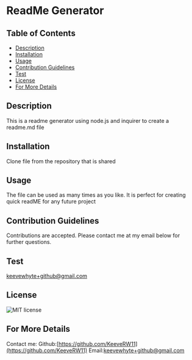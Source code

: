 
  # ReadMe Generator

  ## Table of Contents
  * [Description](#description)
  * [Installation](#installation)
  * [Usage](#usage)
  * [Contribution Guidelines](#contribution)
  * [Test](#test)
  * [License](#license)
  * [For More Details](#questions)
  ## Description
  This is a readme generator using node.js and inquirer to create a readme.md file
  ## Installation 
  Clone file from the repository that is shared
  ## Usage 
  The file can be used as many times as you like. It is perfect for creating quick readME for any future project
  ## Contribution Guidelines
  Contributions are accepted. Please contact me at my email below for further questions.
  ## Test
  keevewhyte+github@gmail.com
  ## License
  ![MIT license](https://img.shields.io/badge/License-MIT-yellow.svg)
  ## For More Details
  Contact me:
  Github:[https://github.com/KeeveRW11](https://github.com/KeeveRW11)
  Email:[keevewhyte+github@gmail.com](keevewhyte+github@gmail.com)

